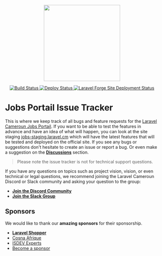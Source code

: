 <p align="center">
  <img src="https://github.com/laravelcm/laravel.cm/blob/main/art/logo.svg" height="250" />
</p>
<p align="center">
  <a href="https://github.com/laravelcm/laravel.cm/actions">
    <img src="https://github.com/laravelcm/laravel.cm/workflows/Tests/badge.svg" alt="Build Status" />
  </a>
  <a href="https://github.com/laravelcm">
    <img src="https://github.com/laravelcm/jobs.laravel.cm/workflows/Deploy/badge.svg" alt="Deploy Status" />
  </a>
  <a href="https://github.com/laravelcm">
    <img src="https://img.shields.io/endpoint?url=https%3A%2F%2Fforge.laravel.com%2Fsite-badges%2F8d042c2a-2f8e-4f29-95fd-90778c0af2f5%3Fdate%3D1&style=flat" alt="Laravel Forge Site Deployment Status" />
  </a>
</p>

# Jobs Portail Issue Tracker
This is where we keep track of all bugs and feature requests for the [Laravel Cameroun Jobs Portail](https://jobs.laravel.cm). If you want to be able to test the features in advance and have an idea of what will happen, you can look at the site staging [jobs-staging.laravel.cm](https://jobs-staging.laravel.cm) which will have the latest features that will be tested and deployed on the official site. If you see any bugs or suggestions don't hesitate to create an issue or report a bug. Or even make a suggestion on the **[Discussions](https://github.com/laravelcm/jobs-portail-issues/discussions)** section.

> Please note the issue tracker is not for technical support questions.

If you have any questions on topics such as project vision, vision, or even technical or legal questions, we recommend joining the Laravel Cameroun Discord or Slack community and asking your question to the group:
- **[Join the Discord Community](https://tailwindui.com/discord)** 
- **[Join the Slack Group](https://laravel.cm/slack)**

## Sponsors
We would like to thank our **amazing sponsors** for their sponsorship.

- **[Laravel Shopper](https://laravelshopper.io)**
- [Cosna Afrique](https://cosnafrique.com)
- [ISDEV Experts](https://www.linkedin.com/company/isdevexperts)
- [Become a sponsor](mailto:contact@arthurmonney.me)